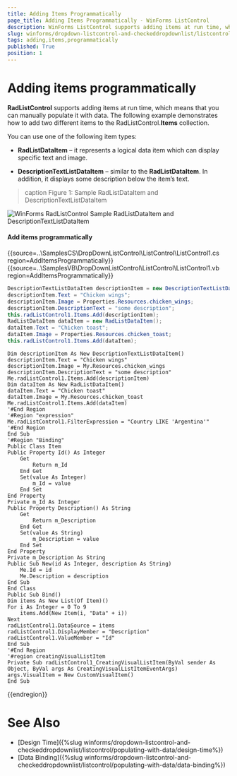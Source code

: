 ```yaml
---
title: Adding Items Programmatically
page_title: Adding Items Programmatically - WinForms ListControl  
description: WinForms ListControl supports adding items at run time, which means that you can manually populate it with data. 
slug: winforms/dropdown-listcontrol-and-checkeddropdownlist/listcontrol/populating-with-data/adding-items-programmatically
tags: adding,items,programmatically
published: True
position: 1
---
```


# Adding items programmatically

__RadListControl__ supports adding items at run time, which means that you can manually populate it with data. The following example demonstrates how to add two different items to the RadListControl.__Items__  collection. 

You can use one of the following item types: 

* __RadListDataItem__ – it represents a logical data item which can display specific text and image.             
              

* __DescriptionTextListDataItem__ – similar to the __RadListDataItem__. In addition, it displays some description below the item’s text.


>caption Figure 1: Sample RadListDataItem and DescriptionTextListDataItem

![WinForms RadListControl Sample RadListDataItem and DescriptionTextListDataItem](images/dropdown-and-listcontrol-listcontrol-populating-with-data-adding-items-programmatically001.png)

#### Add items programmatically 

{{source=..\SamplesCS\DropDownListControl\ListControl\ListControl1.cs region=AddItemsProgrammatically}} 
{{source=..\SamplesVB\DropDownListControl\ListControl\ListControl1.vb region=AddItemsProgrammatically}} 

````C#
DescriptionTextListDataItem descriptionItem = new DescriptionTextListDataItem();
descriptionItem.Text = "Chicken wings";
descriptionItem.Image = Properties.Resources.chicken_wings;
descriptionItem.DescriptionText = "some description";
this.radListControl1.Items.Add(descriptionItem);
RadListDataItem dataItem = new RadListDataItem();
dataItem.Text = "Chicken toast";
dataItem.Image = Properties.Resources.chicken_toast;
this.radListControl1.Items.Add(dataItem);

````
````VB.NET
Dim descriptionItem As New DescriptionTextListDataItem()
descriptionItem.Text = "Chicken wings"
descriptionItem.Image = My.Resources.chicken_wings
descriptionItem.DescriptionText = "some description"
Me.radListControl1.Items.Add(descriptionItem)
Dim dataItem As New RadListDataItem()
dataItem.Text = "Chicken toast"
dataItem.Image = My.Resources.chicken_toast
Me.radListControl1.Items.Add(dataItem)
'#End Region
'#Region "expression"
Me.radListControl1.FilterExpression = "Country LIKE 'Argentina'"
'#End Region
End Sub
'#Region "Binding"
Public Class Item
Public Property Id() As Integer
    Get
        Return m_Id
    End Get
    Set(value As Integer)
        m_Id = value
    End Set
End Property
Private m_Id As Integer
Public Property Description() As String
    Get
        Return m_Description
    End Get
    Set(value As String)
        m_Description = value
    End Set
End Property
Private m_Description As String
Public Sub New(id As Integer, description As String)
    Me.Id = id
    Me.Description = description
End Sub
End Class
Public Sub Bind()
Dim items As New List(Of Item)()
For i As Integer = 0 To 9
    items.Add(New Item(i, "Data" + i))
Next
radListControl1.DataSource = items
radListControl1.DisplayMember = "Description"
radListControl1.ValueMember = "Id"
End Sub
'#End Region
'#region creatingVisualListItem
Private Sub radListControl1_CreatingVisualListItem(ByVal sender As Object, ByVal args As CreatingVisualListItemEventArgs)
args.VisualItem = New CustomVisualItem()
End Sub

````

{{endregion}} 

# See Also

* [Design Time]({%slug winforms/dropdown-listcontrol-and-checkeddropdownlist/listcontrol/populating-with-data/design-time%})
* [Data Binding]({%slug winforms/dropdown-listcontrol-and-checkeddropdownlist/listcontrol/populating-with-data/data-binding%})

